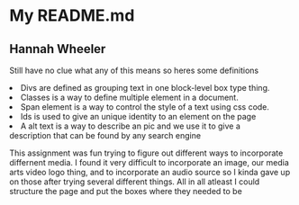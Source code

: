 # My README.md
## Hannah Wheeler



<p>Still have no clue what any of this means so heres some definitions</p>
<li>Divs are defined as grouping text in one block-level box type thing.</li>
<li>Classes is a way to define multiple element in a document.</li>
<li>Span element is a way to control the style of a text using css code.</li>
<li>Ids is used to give an unique identity to an element on the page</li>

<li>A alt text is a way to describe an pic and we use it to give a</li>
description that can be found by any search engine</li>

<p>This assignment was fun trying to figure out different ways to incorporate differnent media. I found it very difficult to incorporate an image, our media arts video logo thing, and to incorporate an audio source so I kinda gave up on those after trying several different things. All in all atleast I could structure the page and put the boxes where they needed to be</p>
